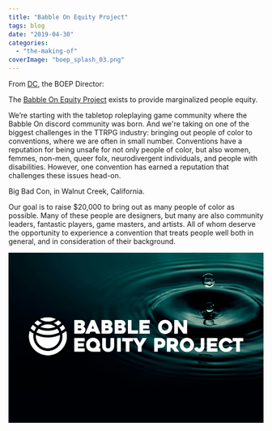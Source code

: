 ```yaml
---
title: "Babble On Equity Project"
tags: blog
date: "2019-04-30"
categories: 
  - "the-making-of"
coverImage: "boep_splash_03.png"
---
```


From [DC](https://twitter.com/DungeonCommandr), the BOEP Director:

The [Babble On Equity Project](https://www.crowdrise.com/o/en/campaign/babble-on-equity-project/) exists to provide marginalized people equity.

We’re starting with the tabletop roleplaying game community where the Babble On discord community was born. And we're taking on one of the biggest challenges in the TTRPG industry: bringing out people of color to conventions, where we are often in small number. Conventions have a reputation for being unsafe for not only people of color, but also women, femmes, non-men, queer folx, neurodivergent individuals, and people with disabilities. However, one convention has earned a reputation that challenges these issues head-on.

Big Bad Con, in Walnut Creek, California.

Our goal is to raise $20,000 to bring out as many people of color as possible. Many of these people are designers, but many are also community leaders, fantastic players, game masters, and artists. All of whom deserve the opportunity to experience a convention that treats people well both in general, and in consideration of their background.

[![](/images/boep_splash_900x600_01.png)](https://www.crowdrise.com/o/en/campaign/babble-on-equity-project/)
